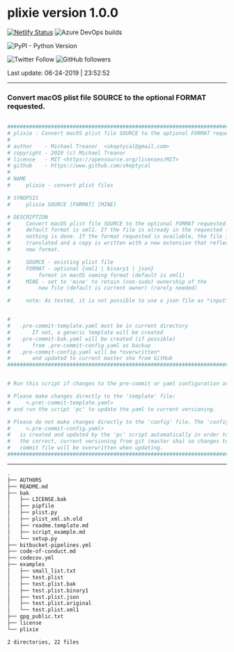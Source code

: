 # plixie version 1.0.0

[![Netlify Status](https://api.netlify.com/api/v1/badges/416b8ca3-82db-470f-9adf-a6d06264ca75/deploy-status)](https://app.netlify.com/sites/mystifying-keller-ab5658/deploys) ![Azure DevOps builds](https://img.shields.io/azure-devops/build/skeptycal0275/skeptycal/1.svg?color=blue&label=Azure%20DevOps&style=popout)

![PyPI - Python Version](https://img.shields.io/pypi/pyversions/flask.svg?color=Yellow&label=Python&style=popout)

![Twitter Follow](https://img.shields.io/twitter/follow/skeptycal.svg?label=%40skeptycal&style=social) ![GitHub followers](https://img.shields.io/github/followers/skeptycal.svg?style=social)

Last update: 06-24-2019 | 23:52:52

---

### Convert macOS plist file SOURCE to the optional FORMAT requested.

```bash

###############################################################################
# plixie : Convert macOS plist file SOURCE to the optional FORMAT requested. (version 1.0.0)
#
# author    - Michael Treanor  <skeptycal@gmail.com>
# copyright - 2019 (c) Michael Treanor
# license   - MIT <https://opensource.org/licenses/MIT>
# github    - https://www.github.com/skeptycal
#
# NAME
#     plixie - convert plist files

# SYNOPSIS
#     plixie SOURCE [FORMAT] [MINE]

# DESCRIPTION
#     Convert macOS plist file SOURCE to the optional FORMAT requested. The
#     default format is xml1. If the file is already in the requested format,
#     nothing is done. If the format requested is available, the file is
#     translated and a copy is written with a new extension that reflects the
#     new format.

#     SOURCE - existing plist file
#     FORMAT - optional {xml1 | binary1 | json}
#         format in macOS naming format (default is xml1)
#     MINE - set to 'mine' to retain (non-sudo) ownership of the
#         new file (default is current owner) (rarely needed)

#     note: As tested, it is not possible to use a json file as *input*.


#
#   .pre-commit-template.yaml must be in current directory
#       If not, a generic template will be created
#   .pre-commit-bak.yaml will be created (if possible)
#       from .pre-commit-config.yaml as backup
#   .pre-commit-config.yaml will be *overwritten*
#       and updated to current master sha from GitHub
###############################################################################


# Run this script if changes to the pre-commit or yaml configuration are added.

# Please make changes directly to the 'template' file:
#     <.pre\-commit-template.yaml>
# and run the script 'pc' to update the yaml to current versioning.

# Please do not make changes directly to the 'config' file. The 'config' file:
#     <.pre-commit-config.yaml>
#   is created and updated by the 'pc' script automatically in order to maintain
#   the correct, current versioning from git (master sha) so changes to the
#   commit file will be overwritten when updating.
###############################################################################


```

---

```bash
.
├── AUTHORS
├── README.md
├── bak
│   ├── LICENSE.bak
│   ├── pipfile
│   ├── plist.py
│   ├── plist_xml.sh.old
│   ├── readme.template.md
│   ├── script_example.md
│   └── setup.py
├── bitbucket-pipelines.yml
├── code-of-conduct.md
├── codecov.yml
├── examples
│   ├── small_list.txt
│   ├── test.plist
│   ├── test.plist.bak
│   ├── test.plist.binary1
│   ├── test.plist.json
│   ├── test.plist.original
│   └── test.plist.xml1
├── gpg_public.txt
├── license
└── plixie

2 directories, 22 files
```
